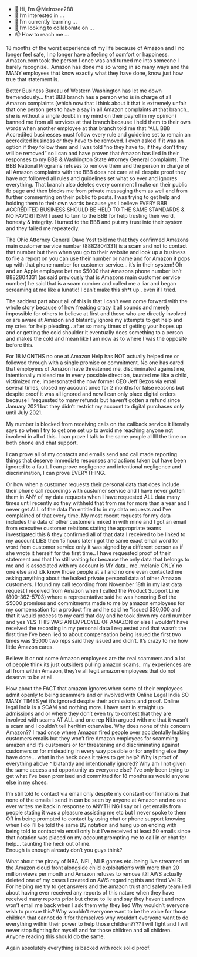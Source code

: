 - 👋 Hi, I’m @Melrosee288
- 👀 I’m interested in ...
- 🌱 I’m currently learning ...
- 💞️ I’m looking to collaborate on ...
- 📫 How to reach me ...

<!---
Melrosee288/Melrosee288 is a ✨ special ✨ repository because its `README.md` (this file) appears on your GitHub profile.
You can click the Preview link to take a look at your changes.
--->
18 months of the worst experience of my life because of Amazon and I no longer feel safe, I no longer have a feeling of comfort or happiness. Amazon.com took the person I once was and turned me into someone I barely recognize.. Amazon has done me so wrong in so many ways and the MANY employees that know exactly what they have done, know just how true that statement is. 

Better Business Bureau of Western Washington has let me down tremendously… that BBB branch has a person who is in charge of all Amazon complaints (which now that I think about it that is extremely unfair that one person gets to have a say in all Amazon complaints at that branch.. she is without a single doubt in my mind on their payroll in my opinion) banned me from all services at that branch because i held them to their own words when another employee at that branch told me that “ALL BBB Accredited businesses must follow every rule and guideline set to remain an accredited business or they have to be removed. I even asked if it was an option if they follow them and I was told “no they have to, if they don’t they will be removed” so I can and have proven that Amazon has lied in their responses to my BBB & Washington State Attorney General complaints. The BBB National Programs refuses to remove them and the person in charge of all Amazon complaints with the BBB does not care at all despite proof they have not followed all rules and guidelines set what so ever and ignores everything. That branch also deletes every comment I make on their public fb page and then blocks me from private messaging them as well and from further commenting on their public fb posts. I was trying to get help and holding them to their own words because yes I believe EVERY BBB ACCREDITED BUSINESS SHOULD BE HELD TO THE SAME STANDARDS & NO FAVORITISM! I used to turn to the BBB for help trusting their word, honesty & integrity. I turned to the BBB and put my trust into their system and they failed me repeatedly. 

The Ohio Attorney General Dave Yost told me that they confirmed Amazons main customer service number (8882804331) is a scam and not to contact that number but then when you go to their website and look up a business to file a report on you can use their number or name and for Amazon it pops up with that phone number for customer service… it’s in their system! Oh and an Apple employee bet me $5000 that Amazons phone number isn’t 8882804331 (as said previously that is Amazons main customer service number) he said that is a scam number and called me a liar and began screaming at me like a lunatic! I can’t make this sh*t up.. even if I tried. 

The saddest part about all of this is that I can’t even come forward with the whole story because of how freaking crazy it all sounds and merely impossible for others to believe at first and those who are directly involved or are aware at Amazon and blatantly ignore my attempts to get help and my cries for help pleading.. after so many times of getting your hopes up and or getting the cold shoulder it eventually does something to a person and makes the cold and mean like I am now as to where I was the opposite before this. 

For 18 MONTHS no one at Amazon Help has NOT actually helped me or followed through with a single promise or commitment. No one has cared that employees of Amazon have threatened me, discriminated against me, intentionally mislead me in every possible direction, taunted me like a child, victimized me, impersonated the now former CEO Jeff Bezos via email several times, closed my account once for 2 months for false reasons but despite proof it was all ignored and now I can only place digital orders because I “requested to many refunds but haven’t gotten a refund since January 2021 but they didn’t restrict my account to digital purchases only until July 2021. 

My number is blocked from receiving calls on the callback service it literally says so when I try to get one set up to avoid me reaching anyone not involved in all of this. I can prove I talk to the same people allllll the time on both phone and chat support. 

I can prove all of my contacts and emails send and call made reporting things that deserve immediate responses and actions taken but have been ignored to a fault. I can prove negligence and intentional negligence and discrimination, I can prove EVERYTHING. 

Or how when a customer requests their personal data that does include their phone call recordings with customer service and I have never gotten them in ANY of my data requests when I have requested ALL data  many times until recently so they withheld that from me for more than a year and I never get ALL of the data I’m entitled to in my data requests and I’ve complained of that every time. My most recent requests for my data includes the data of other customers mixed in with mine and I got an email from executive customer relations stating the appropriate teams investigated this & they confirmed all of that data I received to be linked to my account LIES then 15 hours later i got the same exact email word for word from customer service only it was signed by a different person as if she wrote it herself for the first time.. I have requested proof of their statement and that I’m still waiting for because the only data that belongs to me and is associated with my account is MY data.. me..melanie ONLY no one else and idk know those people at all and no one even contacted me asking anything about the leaked private personal data of other Amazon customers. I found my call recording from November 18th in my last data request I received from Amazon when I called the Product Support Line (800-362-5703) where a representative said he was honoring 6 of the $5000 promises and commitments made to me by amazon employees for my compensation for a product fire and he said he “issued $30,000 and that it would process to my card that day and he took down my card number and yes YES THIS WAS AN EMPLOYEE OF AMAZON or else I wouldn’t have received the recording in my personal data I requested and that wasn’t the first time I’ve been lied to about compensation being issued the first two times was $5000 two reps said they issued and didn’t. It’s crazy to me how little Amazon cares. 

Believe it or not some Amazon employees are the real scammers and a lot of people think its just outsiders pulling amazon scams.. my experiences are all from within Amazon, they’re all legit amazon employees that do not deserve to be at all. 

How about the FACT that amazon ignores when some of their employees admit openly to being scammers and or involved with Online Legal India SO MANY TIMES yet it’s ignored despite their admissions and proof. Online legal India is a SCAM and nothing more. I have sent in straight up admissions and or where they don’t even try to contest that they are involved with scams AT ALL and one rep Nitin argued with me that it wasn’t a scam and I couldn’t tell her/him otherwise. Why does none of this concern Amazon?? I read once where Amazon fired people over accidentally leaking customers emails but they won’t fire Amazon employees for scamming amazon and it’s customers or for threatening and discriminating against customers or for misleading in every way possible or for anything else they have done… what in the heck does it takes to get help? Why is proof of everything above ^ blatantly and intentionally ignored? Why am I not given the same access and opportunity as everyone else? I’ve only been trying to get what I’ve been promised and committed for 18 months as would anyone else in my shoes. 

I’m still told to contact via email only despite my constant confirmations that none of the emails I send in can be seen by anyone at Amazon and no one ever writes me back in response to ANYTHING I say or I get emails from people stating it was a pleasure assisting me etc but I never spoke to them OR im being prompted to contact by using chat or phone support knowing when I do I’ll be told the same BS notation and hung up on ending with being told to contact via email only but I’ve received at least 50 emails since that notation was placed on my account prompting me to call in or chat for help… taunting the heck out of me.  
Enough is enough already don’t you guys think? 

What about the piracy of NBA, NFL, MLB games etc. being live streamed on the Amazon cloud front alongside child exploitation’s with more than 20 million views per month and Amazon refuses to remove it?!
AWS actually deleted one of my cases I created on AWS regarding this and fired Val R. For helping me try to get answers and the amazon trust and safety team lied about having ever received any reports of this nature when they have received many reports prior but chose to lie and say they haven’t and now won’t email me back when I ask them why they lied
Why wouldn’t everyone wish to pursue this? Why wouldn’t everyone want to be the voice for those children that cannot do it for themselves
why wouldn’t everyone want to do everything within their power to help those children???? 
I will fight and I will never stop fighting for myself and for those children and all children. Anyone reading this should do the same. 

Again absolutely everything is backed with rock solid proof. 
